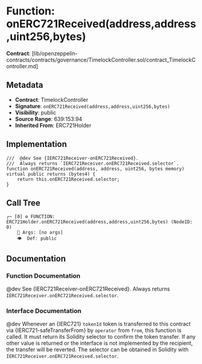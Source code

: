# Function: onERC721Received(address,address,uint256,bytes)

**Contract**: [lib/openzeppelin-contracts/contracts/governance/TimelockController.sol/contract_TimelockController.md]

## Metadata

- **Contract**: TimelockController
- **Signature**: `onERC721Received(address,address,uint256,bytes)`
- **Visibility**: public
- **Source Range**: 639:153:94
- **Inherited From**: ERC721Holder

## Implementation

```solidity
///  @dev See {IERC721Receiver-onERC721Received}.
///  Always returns `IERC721Receiver.onERC721Received.selector`.
function onERC721Received(address, address, uint256, bytes memory) virtual public returns (bytes4) {
    return this.onERC721Received.selector;
}
```

## Call Tree

```
┌─ [0] ⚙️ FUNCTION: ERC721Holder.onERC721Received(address,address,uint256,bytes) (NodeID: 0)
    💬 Args: [no args]
    👁️  Def: public
```

## Documentation

### Function Documentation

 @dev See {IERC721Receiver-onERC721Received}.
 Always returns `IERC721Receiver.onERC721Received.selector`.

### Interface Documentation

 @dev Whenever an {IERC721} `tokenId` token is transferred to this contract via {IERC721-safeTransferFrom}
 by `operator` from `from`, this function is called.
 It must return its Solidity selector to confirm the token transfer.
 If any other value is returned or the interface is not implemented by the recipient, the transfer will be
 reverted.
 The selector can be obtained in Solidity with `IERC721Receiver.onERC721Received.selector`.
